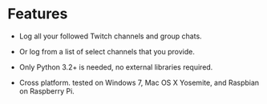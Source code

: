# Features

* Log all your followed Twitch channels and group chats.

* Or log from a list of select channels that you provide.

* Only Python 3.2+ is needed, no external libraries required.

* Cross platform. tested on Windows 7, Mac OS X Yosemite, and Raspbian on Raspberry Pi.
